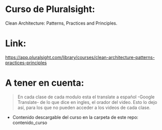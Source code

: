# Curso de Pluralsight:
Clean Architecture: Patterns, Practices and Principles.
# Link: 
https://app.pluralsight.com/library/courses/clean-architecture-patterns-practices-principles
# A tener en cuenta: 
> En cada clase de cada modulo esta el translate a español -Google Translate- de lo que dice en ingles, el orador del video. Esto lo dejo así, para los que no pueden acceder a los videos de cada clase.
- Contenido descargable del curso en la carpeta de este repo: contenido_curso